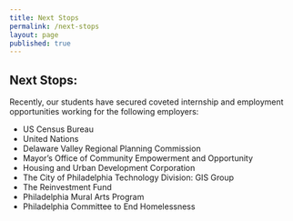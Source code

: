 ```yaml
---
title: Next Stops
permalink: /next-stops
layout: page
published: true
---
```


## Next Stops:

Recently, our students have secured coveted internship and employment opportunities working for the following employers:

- US Census Bureau
- United Nations
- Delaware Valley Regional Planning Commission
- Mayor’s Office of Community Empowerment and Opportunity
- Housing and Urban Development Corporation
- The City of Philadelphia Technology Division: GIS Group
- The Reinvestment Fund
- Philadelphia Mural Arts Program
- Philadelphia Committee to End Homelessness

